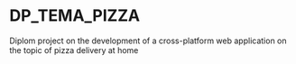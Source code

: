 # DP_TEMA_PIZZA
 Diplom project on the development of a cross-platform web application on the topic of pizza delivery at home
